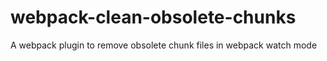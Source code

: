 # webpack-clean-obsolete-chunks
A webpack plugin to remove obsolete chunk files in webpack watch mode
